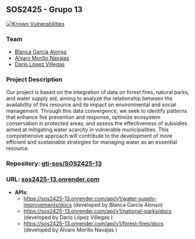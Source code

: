 ## SOS2425 - Grupo 13
[![Known Vulnerabilities](https://snyk.io/test/github/gti-sos/SOS2425-13-F08/badge.svg)](https://snyk.io/test/github/gti-sos/SOS2425-13-F08)
 ### Team
 - [Blanca García Alonso](https://github.com/blancagrclns)
 - [Alvaro Morillo Navajas](https://github.com/alvmornav)
 - [Darío López Villegas](https://github.com/darlopvil)
 
 ### Project Description
 Our project is based on the integration of data on forest fires, natural parks, 
 and water supply aid, aiming to analyze the relationship between the availability of this resource
 and its impact on environmental and social management. Through this data convergence, we seek to identify
 patterns that enhance fire prevention and response, optimize ecosystem conservation in protected areas,
 and assess the effectiveness of subsidies aimed at mitigating water scarcity in vulnerable municipalities.
 This comprehensive approach will contribute to the development of more efficient and sustainable strategies for managing water as an essential resource.
 
 ### Repository: [gti-sos/SOS2425-13](https://github.com/gti-sos/SOS2425-13)
 ### URL: [sos2425-13.onrender.com](https://sos2425-13.onrender.com/)
 
 - **APIs**:  
   - https://sos2425-13.onrender.com/api/v1/water-supply-improvements/docs (developed by Blanca García Alonso)
   - https://sos2425-13.onrender.com/api/v1/national-parks/docs (developed by Darío López Villegas )
   - https://sos2425-13.onrender.com/api/v1/forest-fires/docs (developed by Álvaro Morillo Navajas )
 